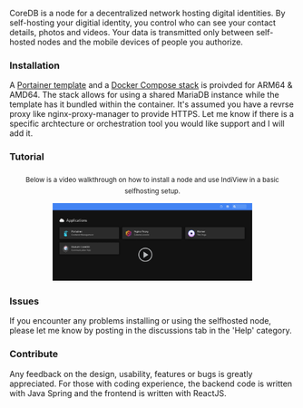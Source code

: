 CoreDB is a node for a decentralized network hosting digital identities. By self-hosting your digitial identity, you control who can see your contact details, photos and videos. Your data is transmitted only between self-hosted nodes and the mobile devices of people you authorize.
  
### Installation
A [Portainer template](https://github.com/rolandosborne/CoreDB/blob/main/tools/template.json) and a [Docker Compose stack](https://github.com/rolandosborne/CoreDB/blob/main/tools/docker-stack.yaml) is proivded for ARM64 & AMD64. The stack allows for using a shared MariaDB instance while the template has it bundled within the container. It's assumed you have a revrse proxy like nginx-proxy-manager to provide HTTPS. Let me know if there is a specific archtecture or orchestration tool you would like support and I will add it.

### Tutorial
<p align="center"><sub>Below is a video walkthrough on how to install a node and use IndiView in a basic selfhosting setup.</sub></p>
<p align="center">
  <a href="https://s3.us-west-2.amazonaws.com/org.coredb.indiview/IndiView_Tutorial.mp4"><img src="/doc/photos/turtorial.png" width="70%"/></a>
</p>  

### Issues
If you encounter any problems installing or using the selfhosted node, please let me know by posting in the discussions tab in the 'Help' category.

### Contribute
Any feedback on the design, usability, features or bugs is greatly appreciated. For those with coding experience, the backend code is written with Java Spring and the frontend is written with ReactJS.
